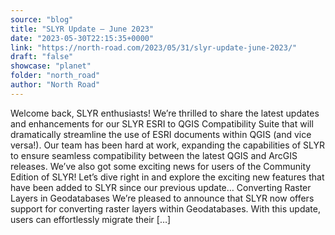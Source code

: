 ```yaml
---
source: "blog"
title: "SLYR Update — June 2023"
date: "2023-05-30T22:15:35+0000"
link: "https://north-road.com/2023/05/31/slyr-update-june-2023/"
draft: "false"
showcase: "planet"
folder: "north_road"
author: "North Road"
---
```


Welcome back, SLYR enthusiasts! We&#8217;re thrilled to share the latest updates and enhancements for our SLYR ESRI to QGIS Compatibility Suite that will dramatically streamline the use of ESRI documents within QGIS (and vice versa!). Our team has been hard at work, expanding the capabilities of SLYR to ensure seamless compatibility between the latest QGIS and ArcGIS releases. We&#8217;ve also got some exciting news for users of the Community Edition of SLYR! Let&#8217;s dive right in and explore the exciting new features that have been added to SLYR since our previous update&#8230; Converting Raster Layers in Geodatabases We&#8217;re pleased to announce that SLYR now offers support for converting raster layers within Geodatabases. With this update, users can effortlessly migrate their [&#8230;]
